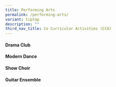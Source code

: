 ```yaml
---
title: Performing Arts
permalink: /performing-arts/
variant: tiptap
description: ""
third_nav_title: Co Curricular Activities (CCA)
---
```

<h4><strong>Drama Club</strong></h4>
<h4><strong>Modern Dance</strong></h4>
<h4><strong>Show Choir</strong></h4>
<h4><strong>Guitar Ensemble</strong></h4>
<p></p>